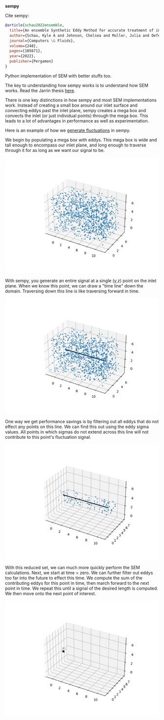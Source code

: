 **sempy**

Cite sempy:

``` bibtex
@article{schau2022ensemble,
  title={An ensemble Synthetic Eddy Method for accurate treatment of inhomogeneous turbulence},
  author={Schau, Kyle A and Johnson, Chelsea and Muller, Julia and Oefelein, Joseph C},
  journal={Computers \& Fluids},
  volume={248},
  pages={105671},
  year={2022},
  publisher={Pergamon}
}
```

Python implementation of SEM with better stuffs too.

The key to understanding how sempy works is to understand how SEM works. Read the Jarrin thesis [here](./References/Papers/Synthetic-Inflow-Boundary-Conditions-for-the-Numerical-Simulation-of-Turbulence_2008.pdf).

There is one key distinctions in how sempy and most SEM implementations work. Instead of creating a small box around our inlet surface and convecting eddys past the inlet plane, sempy creates a mega box and convects the inlet (or just individual points) through the mega box. This leads to a lot of advantages in performance as well as experimentation.

Here is an example of how we [generate fluctuations](./generate_primes.py) in sempy.

We begin by populating a mega box with eddys. This mega box is wide and tall enough to encompass our inlet plane, and long enough to traverse through it for as long as we want our signal to be.

![All Eddys](./References/readme/all_eddy.png)

With sempy, you generate an entire signal at a single (y,z) point on the inlet plane. When we know this point, we can draw a "time line" down the domain. Traversing down this line is like traversing forward in time.

![All Eddys Line](./References/readme/all_eddy_line.png)

One way we get performance savings is by filtering out all eddys that do not effect any points on this line. We can find this out using the eddy sigma values. All points in which sigmas do not extend across this line will not contribute to this point's fluctuation signal.

![Line Eddys](./References/readme/line_eddy.png)

With this reduced set, we can much more quickly perform the SEM calculations. Next, we start at time = zero. We can further filter out eddys too far into the future to effect this time. We compute the sum of the contributing eddys for this point in time, then march forward to the next point in time. We repeat this until a signal of the desired length is computed. We then move onto the next point of interest.

![Point Eddys](./References/readme/points.gif)
